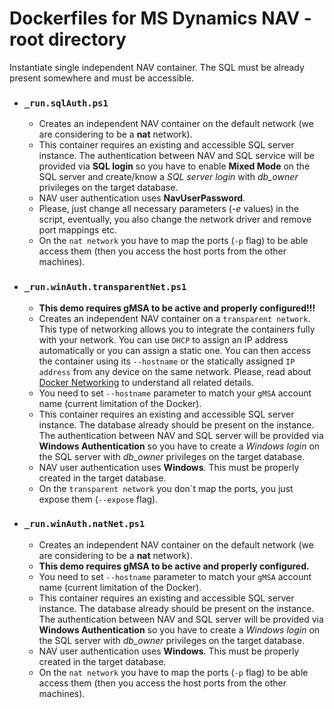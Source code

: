 # Dockerfiles for MS Dynamics NAV - root directory

Instantiate single independent NAV container. The SQL must be already present somewhere and must be accessible.

 * ### <a name="runSqlAuth"></a> `_run.sqlAuth.ps1`
    * Creates an independent NAV container on the default network (we are considering to be a **nat** network).
    * This container requires an existing and accessible SQL server instance. The authentication between NAV and SQL service will be provided via **SQL login** so you have to enable **Mixed Mode** on the SQL server and create/know a *SQL server login* with *db_owner* privileges on the target database.
    * NAV user authentication uses **NavUserPassword**.
    * Please, just change all necessary parameters (*-e* values) in the script, eventually, you also change the network driver and remove port mappings etc.
    * On the `nat network` you have to map the ports (`-p` flag) to be able access them (then you access the host ports from the other machines).

 * ### <a name="runWinAuthTransparentNat"></a> `_run.winAuth.transparentNet.ps1`
    * **This demo requires gMSA to be active and properly configured!!!**
    * Creates an independent NAV container on a `transparent network`. This type of networking allows you to integrate the containers fully with your network. You can use `DHCP` to assign an IP address automatically or you can assign a static one. You can then access the container using its `--hostname` or the statically assigned `IP address` from any device on the same network. Please, read about [Docker Networking](https://docs.microsoft.com/cs-cz/virtualization/windowscontainers/manage-containers/container-networking) to understand all related details.    
    * You need to set `--hostname` parameter to match your `gMSA` account name (current limitation of the Docker).
    * This container requires an existing and accessible SQL server instance. The database already should be present on the instance. The authentication between NAV and SQL server will be provided via **Windows Authentication** so you have to create a *Windows login* on the SQL server with *db_owner* privileges on the target database.
    * NAV user authentication uses **Windows**. This must be properly created in the target database.
    * On the `transparent network` you don\`t map the ports, you just expose them (`--expose` flag).

 * ### <a name="runWinAuthTransparentNat"></a> `_run.winAuth.natNet.ps1`
    * Creates an independent NAV container on the default network (we are considering to be a **nat** network).
    * **This demo requires gMSA to be active and properly configured.**
    * You need to set `--hostname` parameter to match your `gMSA` account name (current limitation of the Docker).
    * This container requires an existing and accessible SQL server instance. The database already should be present on the instance. The authentication between NAV and SQL server will be provided via **Windows Authentication** so you have to create a *Windows login* on the SQL server with *db_owner* privileges on the target database.
    * NAV user authentication uses **Windows**. This must be properly created in the target database.
    * On the `nat network` you have to map the ports (`-p` flag) to be able access them (then you access the host ports from the other machines).
